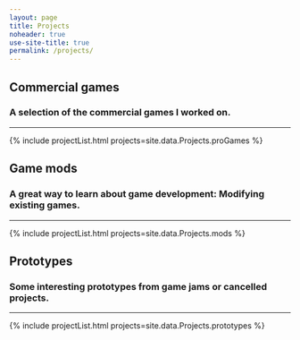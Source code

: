 ```yaml
---
layout: page
title: Projects
noheader: true
use-site-title: true
permalink: /projects/
---
```


<div class="project-section">
    <h2 class="project-section-title">Commercial games</h2>
    <h3 class="project-section-subtitle">A selection of the commercial games I worked on.</h3>
    <hr>
</div>
{% include projectList.html projects=site.data.Projects.proGames %}

<div class="project-section">
    <h2 class="project-section-title">Game mods</h2>
    <h3 class="project-section-subtitle">A great way to learn about game development: Modifying existing games.</h3>
    <hr>
</div>
{% include projectList.html projects=site.data.Projects.mods %}

<div class="project-section">
    <h2 class="project-section-title">Prototypes</h2>
    <h3 class="project-section-subtitle">Some interesting prototypes from game jams or cancelled projects.</h3>
    <hr>
</div>
{% include projectList.html projects=site.data.Projects.prototypes %}
